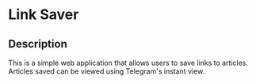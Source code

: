 # Link Saver

## Description

This is a simple web application that allows users to save links to articles.
Articles saved can be viewed using Telegram's instant view.

